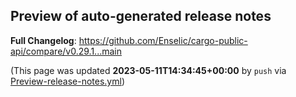## Preview of auto-generated release notes
<!-- Release notes generated using configuration in .github/release.yml at main -->



**Full Changelog**: https://github.com/Enselic/cargo-public-api/compare/v0.29.1...main


(This page was updated **2023-05-11T14:34:45+00:00** by `push` via [Preview-release-notes.yml](https://github.com/Enselic/cargo-public-api/actions/runs/4949096032))
